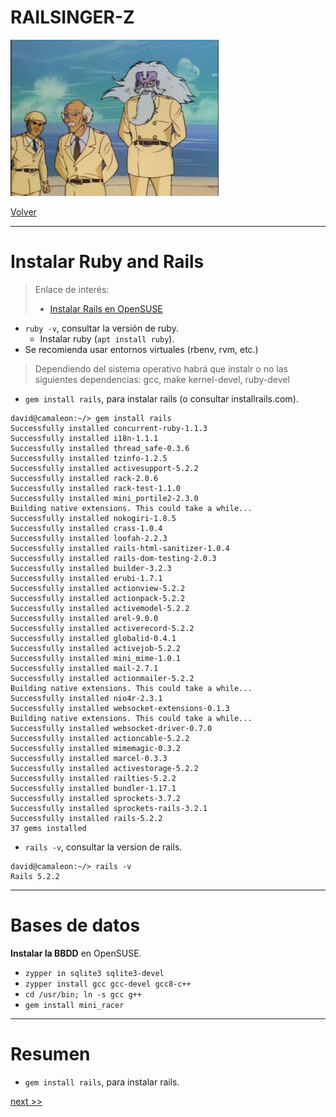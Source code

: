 
# RAILSINGER-Z

![](images/cientificos.png)

[Volver](README.md)

---

# Instalar Ruby and Rails

> Enlace de interés:
> * [Instalar Rails en OpenSUSE](../ruby/rails-opensuse.md)

* `ruby -v`, consultar la versión de ruby.
    * Instalar ruby (`apt install ruby`).
* Se recomienda usar entornos virtuales (rbenv, rvm, etc.)

> Dependiendo del sistema operativo habrá que instalr o no las siguientes dependencias: gcc, make kernel-devel, ruby-devel

* `gem install rails`, para instalar rails (o consultar installrails.com).

```
david@camaleon:~/> gem install rails
Successfully installed concurrent-ruby-1.1.3
Successfully installed i18n-1.1.1
Successfully installed thread_safe-0.3.6
Successfully installed tzinfo-1.2.5
Successfully installed activesupport-5.2.2
Successfully installed rack-2.0.6
Successfully installed rack-test-1.1.0
Successfully installed mini_portile2-2.3.0
Building native extensions. This could take a while...
Successfully installed nokogiri-1.8.5
Successfully installed crass-1.0.4
Successfully installed loofah-2.2.3
Successfully installed rails-html-sanitizer-1.0.4
Successfully installed rails-dom-testing-2.0.3
Successfully installed builder-3.2.3
Successfully installed erubi-1.7.1
Successfully installed actionview-5.2.2
Successfully installed actionpack-5.2.2
Successfully installed activemodel-5.2.2
Successfully installed arel-9.0.0
Successfully installed activerecord-5.2.2
Successfully installed globalid-0.4.1
Successfully installed activejob-5.2.2
Successfully installed mini_mime-1.0.1
Successfully installed mail-2.7.1
Successfully installed actionmailer-5.2.2
Building native extensions. This could take a while...
Successfully installed nio4r-2.3.1
Successfully installed websocket-extensions-0.1.3
Building native extensions. This could take a while...
Successfully installed websocket-driver-0.7.0
Successfully installed actioncable-5.2.2
Successfully installed mimemagic-0.3.2
Successfully installed marcel-0.3.3
Successfully installed activestorage-5.2.2
Successfully installed railties-5.2.2
Successfully installed bundler-1.17.1
Successfully installed sprockets-3.7.2
Successfully installed sprockets-rails-3.2.1
Successfully installed rails-5.2.2
37 gems installed
```

* `rails -v`, consultar la version de rails.

```
david@camaleon:~/> rails -v
Rails 5.2.2
```
---

# Bases de datos

**Instalar la BBDD** en OpenSUSE.
* `zypper in sqlite3 sqlite3-devel`
* `zypper install gcc gcc-devel gcc8-c++ `
* `cd /usr/bin; ln -s gcc g++`
* `gem install mini_racer`

---

# Resumen

* `gem install rails`, para instalar rails.

[next >>](01-rbenv-rails.md)
